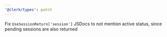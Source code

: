 ```yaml
---
'@clerk/types': patch
---
```


Fix `UseSessionReturn['session']` JSDocs to not mention active status, since pending sessions are also returned
